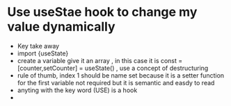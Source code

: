 # Use useStae hook to change my value dynamically

- Key take away 
- import {useState}
- create a variable give it an array , in this case it is const = [counter,setCounter] = useState() , use a concept of destructuring 
- rule of thumb, index 1 should be name set because it is a setter function for the first variable not required but it is semantic and easdy to read
- anyting with the key word (USE) is a hook 
- 
